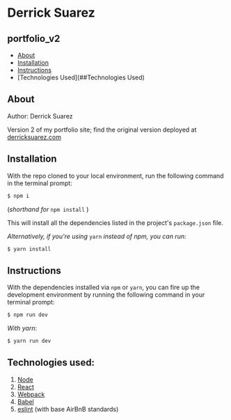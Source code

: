 Derrick Suarez
======
portfolio_v2
------

* [About](##About)
* [Installation](##Installation)
* [Instructions](##Instructions)
* [Technologies Used](##Technologies Used)

## About
Author: Derrick Suarez 

Version 2 of my portfolio site; find the original version deployed at [derricksuarez.com](http://www.derricksuarez.com/)

## Installation
With the repo cloned to your local environment, run the following command in the terminal prompt:
```bash
$ npm i
```
(*shorthand for* `npm install` )

This will install all the dependencies listed in the project's `package.json` file.

*Alternatively, if you're using* `yarn` *instead of npm, you can run:* 
```bash
$ yarn install
```

## Instructions
With the dependencies installed via `npm` or `yarn`, you can fire up the development environment by running the following command in your terminal prompt:
```bash
$ npm run dev
```
*With yarn*:
```bash
$ yarn run dev
```

## Technologies used:
1. [Node](https://nodejs.org/en/docs/)
2. [React](https://reactjs.org/docs/react-api.html)
3. [Webpack](https://webpack.js.org/)
4. [Babel](https://babeljs.io/)
5. [eslint](https://eslint.org/) (with base AirBnB standards)
